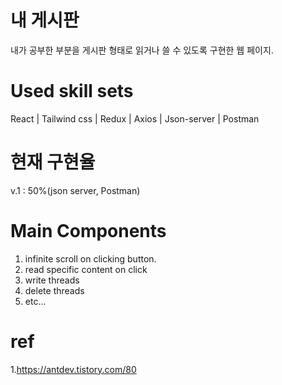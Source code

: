 # 내 게시판

내가 공부한 부분을 게시판 형태로 읽거나 쓸 수 있도록 구현한 웹 페이지.

# Used skill sets

React | Tailwind css | Redux | Axios | Json-server | Postman

# 현재 구현율

v.1 : 50%(json server, Postman)

# Main Components

1. infinite scroll on clicking button.
2. read specific content on click
3. write threads
4. delete threads
5. etc...

# ref

1.https://antdev.tistory.com/80
